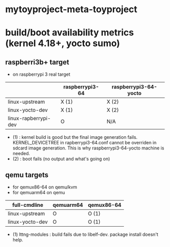 # mytoyproject-meta-toyproject

# build/boot availability metrics (kernel 4.18+, yocto sumo)

## raspberri3b+ target

- on raspberrypi 3 real target

|                      | raspberrypi3-64 | raspberrypi3-64-yocto |
|----------------------|-----------------|-----------------------|
| linux-upstream       | X (1)           | X (2)                 |
| linux-yocto-dev      | X (1)           | X (2)                 |
| linux-rapberrypi-dev | O               | N/A                   |

- (1) : kernel build is good but the final image generation fails.
        KERNEL_DEVICETREE in rapberrypi3-64.conf cannot be overriden in sdcard
        image generation. This is why raspberrypi3-64-yocto machine is needed.
- (2) : boot fails (no output and what's going on)

## qemu targets

- for qemux86-64 on qemu/kvm
- for qemuarm64 on qemu

| full-cmdline         | qemuarm64       | qemux86-64            |
|----------------------|-----------------|-----------------------|
| linux-upstream       | O               | O (1)                 |
| linux-yocto-dev      | O               | O (1)                 |

- (1) lttng-modules : build fails due to libelf-dev. package install doesn't help.
